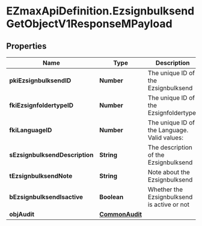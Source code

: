 # EZmaxApiDefinition.EzsignbulksendGetObjectV1ResponseMPayload

## Properties

Name | Type | Description | Notes
------------ | ------------- | ------------- | -------------
**pkiEzsignbulksendID** | **Number** | The unique ID of the Ezsignbulksend | 
**fkiEzsignfoldertypeID** | **Number** | The unique ID of the Ezsignfoldertype. | 
**fkiLanguageID** | **Number** | The unique ID of the Language.  Valid values:  |Value|Description| |-|-| |1|French| |2|English| | 
**sEzsignbulksendDescription** | **String** | The description of the Ezsignbulksend | 
**tEzsignbulksendNote** | **String** | Note about the Ezsignbulksend | 
**bEzsignbulksendIsactive** | **Boolean** | Whether the Ezsignbulksend is active or not | 
**objAudit** | [**CommonAudit**](CommonAudit.md) |  | 


